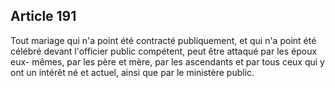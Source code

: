 Article 191
----
Tout mariage qui n'a point été contracté publiquement, et qui n'a point été
célébré devant l'officier public compétent, peut être attaqué par les époux eux-
mêmes, par les père et mère, par les ascendants et par tous ceux qui y ont un
intérêt né et actuel, ainsi que par le ministère public.
